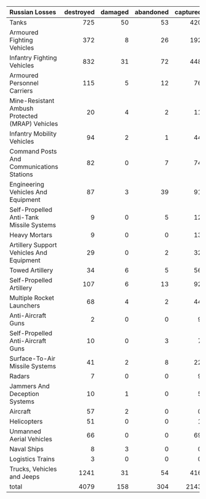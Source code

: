 | Russian Losses                                   |   destroyed |   damaged |   abandoned |   captured |   total |
|:-------------------------------------------------|------------:|----------:|------------:|-----------:|--------:|
| Tanks                                            |         725 |        50 |          53 |        420 |    1248 |
| Armoured Fighting Vehicles                       |         372 |         8 |          26 |        192 |     598 |
| Infantry Fighting Vehicles                       |         832 |        31 |          72 |        448 |    1383 |
| Armoured Personnel Carriers                      |         115 |         5 |          12 |         76 |     208 |
| Mine-Resistant Ambush Protected  (MRAP) Vehicles |          20 |         4 |           2 |         11 |      37 |
| Infantry Mobility Vehicles                       |          94 |         2 |           1 |         44 |     141 |
| Command Posts And Communications Stations        |          82 |         0 |           7 |         74 |     163 |
| Engineering Vehicles And Equipment               |          87 |         3 |          39 |         91 |     220 |
| Self-Propelled Anti-Tank Missile Systems         |           9 |         0 |           5 |         12 |      26 |
| Heavy Mortars                                    |           9 |         0 |           0 |         13 |      22 |
| Artillery Support Vehicles And Equipment         |          29 |         0 |           2 |         32 |      63 |
| Towed Artillery                                  |          34 |         6 |           5 |         56 |     101 |
| Self-Propelled Artillery                         |         107 |         6 |          13 |         92 |     218 |
| Multiple Rocket Launchers                        |          68 |         4 |           2 |         44 |     118 |
| Anti-Aircraft Guns                               |           2 |         0 |           0 |          9 |      11 |
| Self-Propelled Anti-Aircraft Guns                |          10 |         0 |           3 |          7 |      20 |
| Surface-To-Air Missile Systems                   |          41 |         2 |           8 |         22 |      73 |
| Radars                                           |           7 |         0 |           0 |          9 |      16 |
| Jammers And Deception Systems                    |          10 |         1 |           0 |          5 |      16 |
| Aircraft                                         |          57 |         2 |           0 |          0 |      59 |
| Helicopters                                      |          51 |         0 |           0 |          1 |      52 |
| Unmanned Aerial Vehicles                         |          66 |         0 |           0 |         69 |     135 |
| Naval Ships                                      |           8 |         3 |           0 |          0 |      11 |
| Logistics Trains                                 |           3 |         0 |           0 |          0 |       3 |
| Trucks, Vehicles and Jeeps                       |        1241 |        31 |          54 |        416 |    1742 |
| total                                            |        4079 |       158 |         304 |       2143 |    6684 |